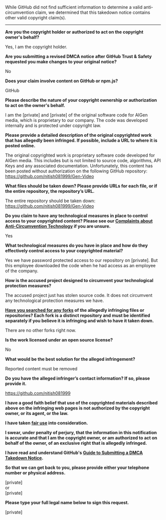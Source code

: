 While GitHub did not find sufficient information to determine a valid anti-circumvention claim, we determined that this takedown notice contains other valid copyright claim(s).

---

**Are you the copyright holder or authorized to act on the copyright owner's behalf?**

Yes, I am the copyright holder.

**Are you submitting a revised DMCA notice after GitHub Trust & Safety requested you make changes to your original notice?**

No

**Does your claim involve content on GitHub or npm.js?**

GitHub

**Please describe the nature of your copyright ownership or authorization to act on the owner's behalf.**

I am the [private] and [private] of the original software code for AIGen media, which is proprietary to our company. The code was developed internally and is protected under copyright law.

**Please provide a detailed description of the original copyrighted work that has allegedly been infringed. If possible, include a URL to where it is posted online.**

The original copyrighted work is proprietary software code developed for AIGen media. This includes but is not limited to source code, algorithms, API Keys and any associated documentation. Unfortunately, this content has been posted without authorization on the following GitHub repository: https://github.com/nitish081999/Gen-Video

**What files should be taken down? Please provide URLs for each file, or if the entire repository, the repository’s URL.**

The entire repository should be taken down:  
https://github.com/nitish081999/Gen-Video

**Do you claim to have any technological measures in place to control access to your copyrighted content? Please see our <a href="https://docs.github.com/articles/guide-to-submitting-a-dmca-takedown-notice#complaints-about-anti-circumvention-technology">Complaints about Anti-Circumvention Technology</a> if you are unsure.**

Yes

**What technological measures do you have in place and how do they effectively control access to your copyrighted material?**

Yes we have password protected access to our repository on [private]. But this employee downloaded the code when he had access as an employee of the company.

**How is the accused project designed to circumvent your technological protection measures?**

The accused project just has stolen source code. It does not circumvent any technological protection measures we have.

**<a href="https://docs.github.com/articles/dmca-takedown-policy#b-what-about-forks-or-whats-a-fork">Have you searched for any forks</a> of the allegedly infringing files or repositories? Each fork is a distinct repository and must be identified separately if you believe it is infringing and wish to have it taken down.**

There are no other forks right now.

**Is the work licensed under an open source license?**

No

**What would be the best solution for the alleged infringement?**

Reported content must be removed

**Do you have the alleged infringer’s contact information? If so, please provide it.**

https://github.com/nitish081999

**I have a good faith belief that use of the copyrighted materials described above on the infringing web pages is not authorized by the copyright owner, or its agent, or the law.**

**I have taken <a href="https://www.lumendatabase.org/topics/22">fair use</a> into consideration.**

**I swear, under penalty of perjury, that the information in this notification is accurate and that I am the copyright owner, or am authorized to act on behalf of the owner, of an exclusive right that is allegedly infringed.**

**I have read and understand GitHub's <a href="https://docs.github.com/articles/guide-to-submitting-a-dmca-takedown-notice/">Guide to Submitting a DMCA Takedown Notice</a>.**

**So that we can get back to you, please provide either your telephone number or physical address.**

[private]  
or  
[private]  

**Please type your full legal name below to sign this request.**

[private]  
